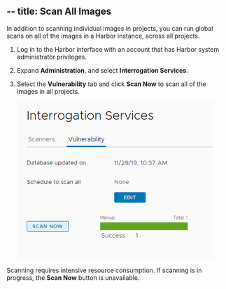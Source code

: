 --
title: Scan All Images
---

In addition to scanning individual images in projects, you can run global scans on all of the images in a Harbor instance, across all projects.

1. Log in to the Harbor interface with an account that has Harbor system administrator privileges.
1. Expand **Administration**, and select **Interrogation Services**. 
1. Select the **Vulnerability** tab and click **Scan Now** to scan all of the images in all projects.

   ![Scan all images](../../img/scan-all.png)
   
Scanning requires intensive resource consumption. If scanning is in progress, the **Scan Now** button is unavailable.
